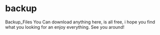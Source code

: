 # backup
Backup_Files
You Can download anything here, is all free, i hope you find what you looking for an enjoy everything. See you around!
